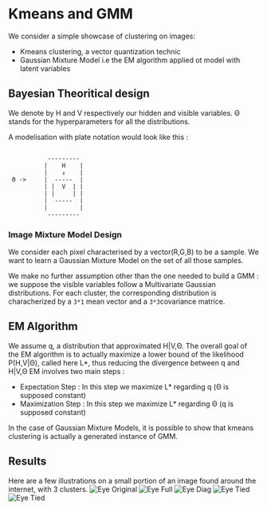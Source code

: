 # Kmeans and GMM

We consider a simple showcase of clustering on images:

* Kmeans clustering, a vector quantization technic
* Gaussian Mixture Model i.e the EM algorithm applied ot model with latent variables


## Bayesian Theoritical design 

We denote by H and V respectively our hidden and visible variables.  Θ stands for the hyperparameters for all the distributions.

A modelisation with plate notation would look like this : 

```

           ---------  
          |    H    | 
          |    ↓    | 
 Θ ->     |  -----  |
          | |  V  | | 
          | |     | | 
          |  -----  | 
          |         |
           --------- 
```


### Image Mixture Model Design

We consider each pixel characterised by a vector(R,G,B) to be a sample. We want to learn a Gaussian Mixture Model on the set of all those samples.

We make no further assumption other than the one needed to build a GMM : we suppose the visible variables follow a Multivariate Gaussian distributions.
For each cluster, the corresponding distribution is characherized by a `3*1` mean vector and a `3*3`covariance matrice. 

## EM Algorithm

We assume q, a distribution that approximated H|V,Θ. The overall goal of the EM algorithm is to actually maximize a lower bound of the likelihood P(H,V|Θ), called here L*, thus reducing the divergence between q and H|V,Θ
EM involves two main steps : 

* Expectation Step : In this step we maximize L* regarding q (Θ is supposed constant)
* Maximization Step : In this step we maximize L* regarding Θ (q is supposed constant)

In the case of Gaussian Mixture Models, it is possible to show that kmeans clustering is actually a generated 
instance of GMM. 

## Results

Here are a few illustrations on a small portion of an image found around the internet, with 3 clusters.
![Eye Original](https://gitlab.rezometz.org/david.mugisha/ml-classes/blob/a0c4c56d3266db0aeae7b2f647de4003e3ea5492/Bayesian%20Learning%20with%20EM/eye.png)
![Eye Full](https://gitlab.rezometz.org/david.mugisha/ml-classes/blob/a0c4c56d3266db0aeae7b2f647de4003e3ea5492/Bayesian%20Learning%20with%20EM/images/eye_gmm_full_out_.png)
![Eye Diag](https://gitlab.rezometz.org/david.mugisha/ml-classes/blob/a0c4c56d3266db0aeae7b2f647de4003e3ea5492/Bayesian%20Learning%20with%20EM/images/eye_gmm_diag_out_.png)
![Eye Tied](https://gitlab.rezometz.org/david.mugisha/ml-classes/blob/a0c4c56d3266db0aeae7b2f647de4003e3ea5492/Bayesian%20Learning%20with%20EM/images/eye_gmm_tied_out_.png)
![Eye Tied](https://gitlab.rezometz.org/david.mugisha/ml-classes/blob/a0c4c56d3266db0aeae7b2f647de4003e3ea5492/Bayesian%20Learning%20with%20EM/images/eye_kmeans.png)


